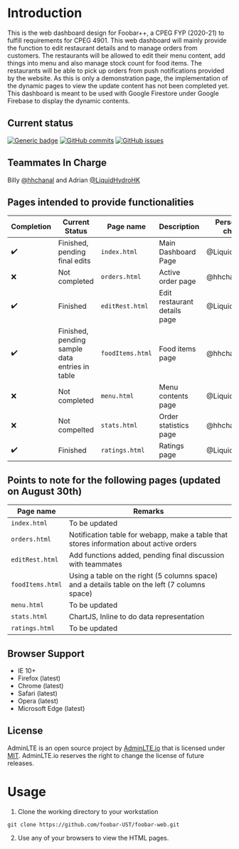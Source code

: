 Introduction
============
This is the web dashboard design for Foobar++, a CPEG FYP (2020-21) to fulfill requirements for CPEG 4901. This web dashboard will mainly provide the function to edit restaurant details and to manage orders from customers. The restaurants will be allowed to edit their menu content, add things into menu and also manage stock count for food items. The restaurants will be able to pick up orders from push notifications provided by the website. As this is only a demonstration page, the implementation of the dynamic pages to view the update content has not been completed yet. This dashboard is meant to be used with Google Firestore under Google Firebase to display the dynamic contents.

Current status
--------------
[![Generic badge](https://img.shields.io/badge/Finished%20Percentage-57%20percent-%3CCOLOR%3E.svg)](https://github.com/foobar-UST/foobar-web/)
[![GitHub commits](https://img.shields.io/github/commits-since/Naereen/StrapDown.js/v1.0.0.svg)](https://github.com/foobar-UST/foobar-web/commit/)
[![GitHub issues](https://img.shields.io/github/issues/Naereen/StrapDown.js.svg)](https://github.com/foobar-UST/foobar-web/issues/)

Teammates In Charge
-------------------
Billy [@hhchanal](https://github.com/hhchanal) and Adrian [@LiquidHydroHK](https://github.com/LiquidHydroHK)

Pages intended to provide functionalities
-----------------------------------------
Completion | Current Status | Page name | Description | Person-in-charge
---------- | -------------- | --------- | ----------- | ----------------
:heavy_check_mark: | Finished, pending final edits | `index.html` | Main Dashboard Page | @LiquidHydroHK
:x: | Not completed | `orders.html` | Active order page | @hhchanal
:heavy_check_mark: | Finished | `editRest.html` | Edit restaurant details page | @LiquidHydroHK
:heavy_check_mark: | Finished, pending sample data entries in table | `foodItems.html` | Food items page | @hhchanal
:x: | Not completed | `menu.html` | Menu contents page | @LiquidHydroHK
:x: | Not compelted | `stats.html` | Order statistics page | @hhchanal
:heavy_check_mark: | Finished | `ratings.html` | Ratings page | @LiquidHydroHK

Points to note for the following pages (updated on August 30th)
---------------------------------------------------------------
Page name | Remarks
--------- | -------
`index.html` | To be updated
`orders.html` | Notification table for webapp, make a table that stores information about active orders
`editRest.html` | Add functions added, pending final discussion with teammates
`foodItems.html` | Using a table on the right (5 columns space) and a details table on the left (7 columns space)
`menu.html` | To be updated
`stats.html` | ChartJS, Inline to do data representation
`ratings.html` | To be updated

Browser Support
---------------
- IE 10+
- Firefox (latest)
- Chrome (latest)
- Safari (latest)
- Opera (latest)
- Microsoft Edge (latest)

License
-------
AdminLTE is an open source project by [AdminLTE.io](https://adminlte.io) that is licensed under [MIT](http://opensource.org/licenses/MIT). AdminLTE.io
reserves the right to change the license of future releases.

Usage
=====
1. Clone the working directory to your workstation
```console
git clone https://github.com/foobar-UST/foobar-web.git
```
2. Use any of your browsers to view the HTML pages.
